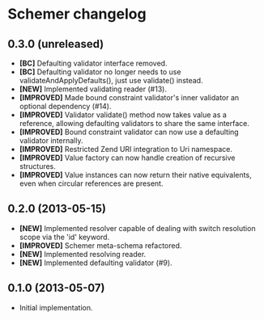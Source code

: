 # Schemer changelog

## 0.3.0 (unreleased)

* **[BC]** Defaulting validator interface removed.
* **[BC]** Defaulting validator no longer needs to use
  validateAndApplyDefaults(), just use validate() instead.
* **[NEW]** Implemented validating reader (#13).
* **[IMPROVED]** Made bound constraint validator's inner validator an optional
  dependency (#14).
* **[IMPROVED]** Validator validate() method now takes value as a reference,
  allowing defaulting validators to share the same interface.
* **[IMPROVED]** Bound constraint validator can now use a defaulting validator
  internally.
* **[IMPROVED]** Restricted Zend URI integration to Uri namespace.
* **[IMPROVED]** Value factory can now handle creation of recursive structures.
* **[IMPROVED]** Value instances can now return their native equivalents, even
  when circular references are present.

## 0.2.0 (2013-05-15)

* **[NEW]** Implemented resolver capable of dealing with switch resolution scope
  via the 'id' keyword.
* **[IMPROVED]** Schemer meta-schema refactored.
* **[NEW]** Implemented resolving reader.
* **[NEW]** Implemented defaulting validator (#9).

## 0.1.0 (2013-05-07)

* Initial implementation.

